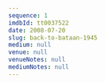 ```yaml
---
sequence: 1
imdbId: tt0037522
date: 2008-07-20
slug: back-to-bataan-1945
medium: null
venue: null
venueNotes: null
mediumNotes: null
---
```


